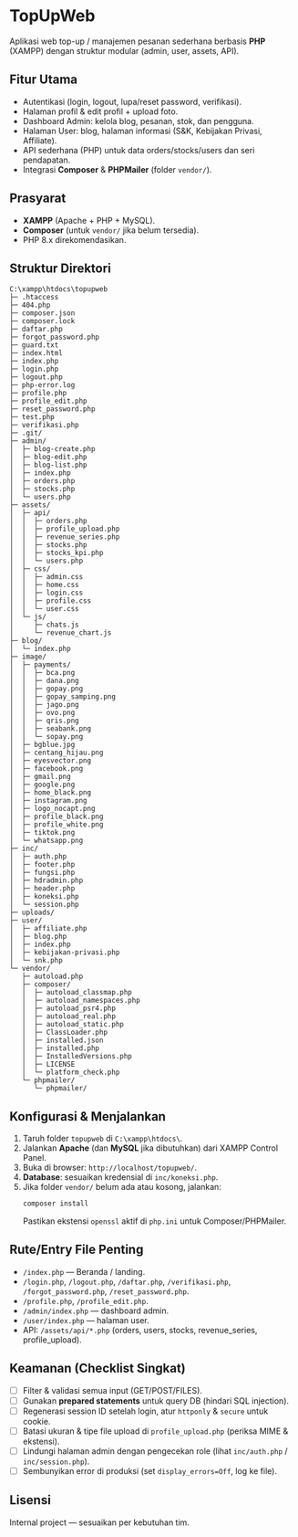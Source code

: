 # TopUpWeb

Aplikasi web top-up / manajemen pesanan sederhana berbasis **PHP** (XAMPP) dengan struktur modular (admin, user, assets, API).

## Fitur Utama
- Autentikasi (login, logout, lupa/reset password, verifikasi).
- Halaman profil & edit profil + upload foto.
- Dashboard Admin: kelola blog, pesanan, stok, dan pengguna.
- Halaman User: blog, halaman informasi (S&K, Kebijakan Privasi, Affiliate).
- API sederhana (PHP) untuk data orders/stocks/users dan seri pendapatan.
- Integrasi **Composer** & **PHPMailer** (folder `vendor/`).

## Prasyarat
- **XAMPP** (Apache + PHP + MySQL).
- **Composer** (untuk `vendor/` jika belum tersedia).
- PHP 8.x direkomendasikan.

## Struktur Direktori
```
C:\xampp\htdocs\topupweb
├─ .htaccess
├─ 404.php
├─ composer.json
├─ composer.lock
├─ daftar.php
├─ forgot_password.php
├─ guard.txt
├─ index.html
├─ index.php
├─ login.php
├─ logout.php
├─ php-error.log
├─ profile.php
├─ profile_edit.php
├─ reset_password.php
├─ test.php
├─ verifikasi.php
├─ .git/
├─ admin/
│  ├─ blog-create.php
│  ├─ blog-edit.php
│  ├─ blog-list.php
│  ├─ index.php
│  ├─ orders.php
│  ├─ stocks.php
│  └─ users.php
├─ assets/
│  ├─ api/
│  │  ├─ orders.php
│  │  ├─ profile_upload.php
│  │  ├─ revenue_series.php
│  │  ├─ stocks.php
│  │  ├─ stocks_kpi.php
│  │  └─ users.php
│  ├─ css/
│  │  ├─ admin.css
│  │  ├─ home.css
│  │  ├─ login.css
│  │  ├─ profile.css
│  │  └─ user.css
│  └─ js/
│     ├─ chats.js
│     └─ revenue_chart.js
├─ blog/
│  └─ index.php
├─ image/
│  ├─ payments/
│  │  ├─ bca.png
│  │  ├─ dana.png
│  │  ├─ gopay.png
│  │  ├─ gopay_samping.png
│  │  ├─ jago.png
│  │  ├─ ovo.png
│  │  ├─ qris.png
│  │  ├─ seabank.png
│  │  └─ sopay.png
│  ├─ bgblue.jpg
│  ├─ centang_hijau.png
│  ├─ eyesvector.png
│  ├─ facebook.png
│  ├─ gmail.png
│  ├─ google.png
│  ├─ home_black.png
│  ├─ instagram.png
│  ├─ logo_nocapt.png
│  ├─ profile_black.png
│  ├─ profile_white.png
│  ├─ tiktok.png
│  └─ whatsapp.png
├─ inc/
│  ├─ auth.php
│  ├─ footer.php
│  ├─ fungsi.php
│  ├─ hdradmin.php
│  ├─ header.php
│  ├─ koneksi.php
│  └─ session.php
├─ uploads/
├─ user/
│  ├─ affiliate.php
│  ├─ blog.php
│  ├─ index.php
│  ├─ kebijakan-privasi.php
│  └─ snk.php
└─ vendor/
   ├─ autoload.php
   ├─ composer/
   │  ├─ autoload_classmap.php
   │  ├─ autoload_namespaces.php
   │  ├─ autoload_psr4.php
   │  ├─ autoload_real.php
   │  ├─ autoload_static.php
   │  ├─ ClassLoader.php
   │  ├─ installed.json
   │  ├─ installed.php
   │  ├─ InstalledVersions.php
   │  ├─ LICENSE
   │  └─ platform_check.php
   └─ phpmailer/
      └─ phpmailer/
```

## Konfigurasi & Menjalankan
1. Taruh folder `topupweb` di `C:\xampp\htdocs\`.
2. Jalankan **Apache** (dan **MySQL** jika dibutuhkan) dari XAMPP Control Panel.
3. Buka di browser: `http://localhost/topupweb/`.
4. **Database**: sesuaikan kredensial di `inc/koneksi.php`.
5. Jika folder `vendor/` belum ada atau kosong, jalankan:
   ```bash
   composer install
   ```
   Pastikan ekstensi `openssl` aktif di `php.ini` untuk Composer/PHPMailer.

## Rute/Entry File Penting
- `/index.php` — Beranda / landing.
- `/login.php`, `/logout.php`, `/daftar.php`, `/verifikasi.php`, `/forgot_password.php`, `/reset_password.php`.
- `/profile.php`, `/profile_edit.php`.
- `/admin/index.php` — dashboard admin.
- `/user/index.php` — halaman user.
- API: `/assets/api/*.php` (orders, users, stocks, revenue_series, profile_upload).

## Keamanan (Checklist Singkat)
- [ ] Filter & validasi semua input (GET/POST/FILES).
- [ ] Gunakan **prepared statements** untuk query DB (hindari SQL injection).
- [ ] Regenerasi session ID setelah login, atur `httponly` & `secure` untuk cookie.
- [ ] Batasi ukuran & tipe file upload di `profile_upload.php` (periksa MIME & ekstensi).
- [ ] Lindungi halaman admin dengan pengecekan role (lihat `inc/auth.php` / `inc/session.php`).
- [ ] Sembunyikan error di produksi (set `display_errors=Off`, log ke file).

## Lisensi
Internal project — sesuaikan per kebutuhan tim.
